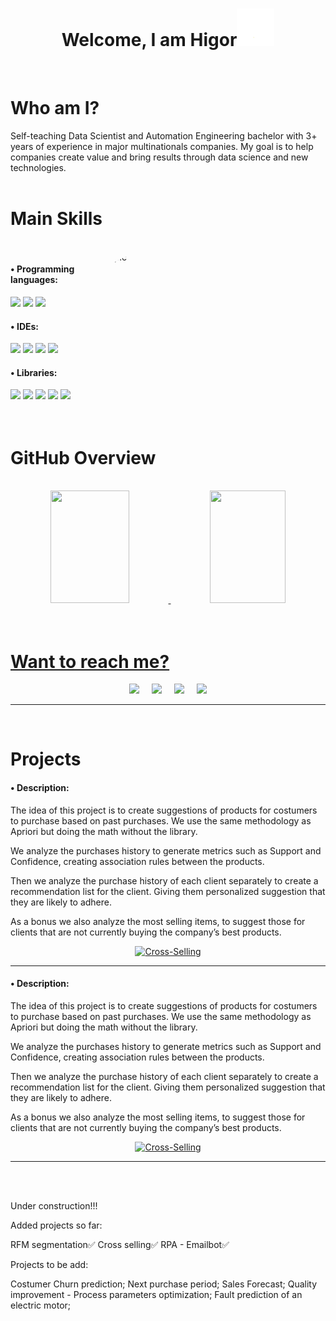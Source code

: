 <!-- Greetings -->

<h1 align="center">Welcome, I am Higor<a><img src="https://github.com/Kathryn-Jie/Kathryn-Jie/blob/main/wave.gif" width="60px"/></h1>
<Br>

<!-- About -->

<h1>Who am I?</h1>
Self-teaching Data Scientist and Automation Engineering bachelor with 3+ years of experience in major multinationals companies.
My goal is to help companies create value and bring results through data science and new technologies.
<Br>
<Br>
  
<!-- Skills -->

<h1>Main Skills</h1>

 </div>
 <div style="display: inline_block"><br>
 <img align="right" alt="Lucas-pic" height="250" style="border-radius:1000px"; src="https://i2.wp.com/allhtaccess.info/wp-content/uploads/2018/03/programming.gif?fit=1281%2C716&ssl=1" min-width="400px" max-width="400px" width="400px" align="right" alt="Computador iuriCode" style="width: 500px; height: 500px; left: 0px; top: 0px;">
 </div>


<!-- Programing languages -->
#### • Programming languages:
<div>
	<img src='https://img.shields.io/badge/Python-3776AB?style=for-the-badge&logo=python&logoColor=white'style="width: 20; height: 25px">
	<img src="https://img.shields.io/badge/PostgreSQL-316192?style=for-the-badge&logo=postgresql&logoColor=white"style="width: 20; height: 25px">
	<img src="https://img.shields.io/badge/DAX-F2C811?style=for-the-badge&logo=Power%20BI&logoColor=white"style="width: 20; height: 25px">
</div>

<!-- IDEs -->
#### • IDEs:
<div>
	 <img src='https://img.shields.io/badge/Jupyter-F37626.svg?&style=for-the-badge&logo=Jupyter&logoColor=white'style="width: 20; height: 25px">
	 <img src="https://img.shields.io/badge/Colab-F9AB00?style=for-the-badge&logo=googlecolab&color=525252"style="width: 20;height: 25px">
	 <img src="https://img.shields.io/badge/Visual_Studio_Code-0078D4?style=for-the-badge&logo=visual%20studio%20code&logoColor=white"style="width: 20; height: 25px">
	 <img src="https://img.shields.io/badge/PowerBI-F2C811?style=for-the-badge&logo=Power%20BI&logoColor=white"style="width: 20; height: 25px">
</div>

<!-- Libraries -->
#### • Libraries:
<div>
	 <img src='https://img.shields.io/badge/Pandas-2C2D72?style=for-the-badge&logo=pandas&logoColor=white'style="width: 20; height: 25px">
	 <img src="https://img.shields.io/badge/Numpy-777BB4?style=for-the-badge&logo=numpy&logoColor=white"style="width: 20; height: 25px">
	 <img src="https://img.shields.io/badge/scikit_learn-F7931E?style=for-the-badge&logo=scikit-learn&logoColor=white"style="width: 20; height: 25px">
	 <img src="https://img.shields.io/badge/Plotly-239120?style=for-the-badge&logo=plotly&logoColor=white"style="width: 20; height: 25px">
	 <img src="https://img.shields.io/badge/Streamlit-FF4B4B?style=for-the-badge&logo=Streamlit&logoColor=white"style="width: 20; height: 25px">
</div>

<Br>
<Br>
<!-- Github Overview -->

<h1>GitHub Overview</h1>
<Br>
<div align="center">
  <a href="https://github.com/higornunesm">
  <img height="180em" width="50%" src="https://github-readme-stats.vercel.app/api?username=higornunesm&show_icons=true&icon_color=f9f9f9&theme=dark&include_all_commits=true&count_private=true"/>
  <img height="180em" width="49%" src="https://github-readme-stats.vercel.app/api/top-langs/?username=higornunesm&layout=compact&langs_count=7&theme=dark"/>
</div>
<Br>
<Br>

    
<!-- Contact -->

<h1>Want to reach me?</h1>
<div align="center">
    <a href="https://www.linkedin.com/in/higornunes/" target="_blank"><img src="https://img.shields.io/badge/LinkedIn-0077B5?style=for-the-badge&logo=linkedin&logoColor=white" target="_blank"></a> &nbsp;&nbsp;&nbsp;
    <a href = "mailto:higornm@gmail.com" target="_blank"><img src="https://img.shields.io/badge/Gmail-D14836?style=for-the-badge&logo=gmail&logoColor=white" target="_blank"></a> &nbsp;&nbsp;&nbsp;
    <a href = "https://wa.me/5521994208379" target="_blank"><img src="https://img.shields.io/badge/WhatsApp-25D366?style=for-the-badge&logo=whatsapp&logoColor=white" target="_blank"></a> &nbsp;&nbsp;&nbsp;
    <a href="https://higornunesm.github.io/portfolio/" target="blank"><img src="https://img.shields.io/badge/Website-100000?style=for-the-badge&logo=github&logoColor=white" /></a>
</div>

<hr>
<Br>

<!-- Contact -->

<h1>Projects</h1>


#### • Description:
The idea of this project is to create suggestions of products for costumers to purchase based on past purchases. We use the same methodology as Apriori but doing the math without the library.

We analyze the purchases history to generate metrics such as Support and Confidence, creating association rules between the products.

Then we analyze the purchase history of each client separately to create a recommendation list for the client. Giving them personalized suggestion that they are likely to adhere.

As a bonus we also analyze the most selling items, to suggest those for clients that are not currently buying the company’s best products.
<p align="center">
  <a href="https://github.com/HigorNunesM/cross-selling"><img width="400" src="https://github-readme-stats.vercel.app/api/pin?username=higornunesm&repo=cross-selling&title_color=fff&icon_color=f9f9f9&text_color=9f9f9f&bg_color=151515" alt="Cross-Selling"></a>
</p>

<hr>

#### • Description:
The idea of this project is to create suggestions of products for costumers to purchase based on past purchases. We use the same methodology as Apriori but doing the math without the library.

We analyze the purchases history to generate metrics such as Support and Confidence, creating association rules between the products.

Then we analyze the purchase history of each client separately to create a recommendation list for the client. Giving them personalized suggestion that they are likely to adhere.

As a bonus we also analyze the most selling items, to suggest those for clients that are not currently buying the company’s best products.
<p align="center">
  <a href="https://github.com/HigorNunesM/costumer-segmentation"><img width="400" src="https://github-readme-stats.vercel.app/api/pin?username=higornunesm&repo=costumer-segmentation&title_color=fff&icon_color=f9f9f9&text_color=9f9f9f&bg_color=151515" alt="Cross-Selling"></a>
</p>

<hr>









<Br>
<Br>   
    

Under construction!!!

Added projects so far:

RFM segmentation✅
Cross selling✅
RPA - Emailbot✅

Projects to be add:

Costumer Churn prediction;
Next purchase period;
Sales Forecast;
Quality improvement - Process parameters optimization;
Fault prediction of an electric motor;



<!---
- 👋 Hi, I’m @HigorNunesM
- 👀 I’m interested in ...
- 🌱 I’m currently learning ...
- 💞️ I’m looking to collaborate on ...
- 📫 How to reach me ...
HigorNunesM/HigorNunesM is a ✨ special ✨ repository because its `README.md` (this file) appears on your GitHub profile.
You can click the Preview link to take a look at your changes.
--->

